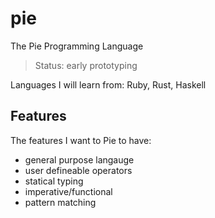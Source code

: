 pie
===

The Pie Programming Language

> Status: early prototyping

Languages I will learn from: Ruby, Rust, Haskell

## Features

The features I want to Pie to have:

- general purpose langauge
- user defineable operators
- statical typing
- imperative/functional
- pattern matching
